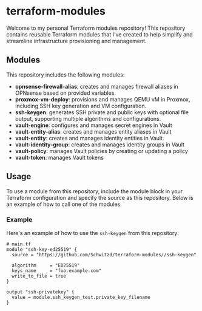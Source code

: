 # terraform-modules

Welcome to my personal Terraform modules repository! This repository contains reusable Terraform modules that I've created to help simplify and streamline infrastructure provisioning and management.

## Modules

This repository includes the following modules:

- **opnsense-firewall-alias**: creates and manages firewall aliases in OPNsense based on provided variables.
- **proxmox-vm-deploy**: provisions and manages QEMU vM in Proxmox, including SSH key generation and VM configuration.
- **ssh-keygen**: generates SSH private and public keys with optional file output, supporting multiple algorithms and configurations.
- **vault-engine**: configures and manages secret engines in Vault
- **vault-entity-alias**: creates and manages entity aliases in Vault
- **vault-entity**: creates and manages identity entities in Vault.
- **vault-identity-group**: creates and manages identity groups in Vault
- **vault-policy**: manages Vault policies by creating or updating a policy
- **vault-token**: manages Vault tokens

## Usage

To use a module from this repository, include the module block in your Terraform configuration and specify the source as this repository. Below is an example of how to call one of the modules.

### Example

Here's an example of how to use the `ssh-keygen` from this repository:

```hcl
# main.tf
module "ssh-key-ed25519" {
  source = "https://github.com/Schwitzd/terraform-modules//ssh-keygen"
  
  algorithm     = "ED25519"
  keys_name     = "foo.example.com"
  write_to_file = true
}

output "ssh-privatekey" {
  value = module.ssh_keygen_test.private_key_filename
}
```

